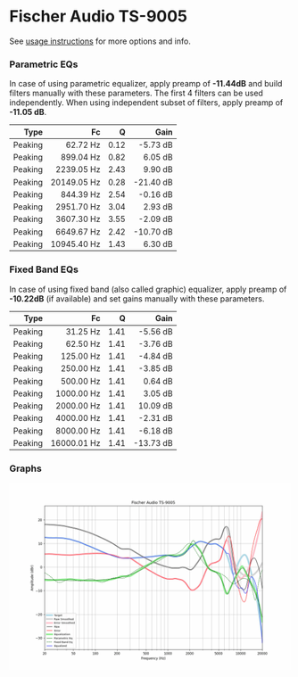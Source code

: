 # Fischer Audio TS-9005
See [usage instructions](https://github.com/jaakkopasanen/AutoEq#usage) for more options and info.

### Parametric EQs
In case of using parametric equalizer, apply preamp of **-11.44dB** and build filters manually
with these parameters. The first 4 filters can be used independently.
When using independent subset of filters, apply preamp of **-11.05 dB**.

| Type    | Fc          |    Q | Gain      |
|--------:|------------:|-----:|----------:|
| Peaking | 62.72 Hz    | 0.12 | -5.73 dB  |
| Peaking | 899.04 Hz   | 0.82 | 6.05 dB   |
| Peaking | 2239.05 Hz  | 2.43 | 9.90 dB   |
| Peaking | 20149.05 Hz | 0.28 | -21.40 dB |
| Peaking | 844.39 Hz   | 2.54 | -0.16 dB  |
| Peaking | 2951.70 Hz  | 3.04 | 2.93 dB   |
| Peaking | 3607.30 Hz  | 3.55 | -2.09 dB  |
| Peaking | 6649.67 Hz  | 2.42 | -10.70 dB |
| Peaking | 10945.40 Hz | 1.43 | 6.30 dB   |

### Fixed Band EQs
In case of using fixed band (also called graphic) equalizer, apply preamp of **-10.22dB**
(if available) and set gains manually with these parameters.

| Type    | Fc          |    Q | Gain      |
|--------:|------------:|-----:|----------:|
| Peaking | 31.25 Hz    | 1.41 | -5.56 dB  |
| Peaking | 62.50 Hz    | 1.41 | -3.76 dB  |
| Peaking | 125.00 Hz   | 1.41 | -4.84 dB  |
| Peaking | 250.00 Hz   | 1.41 | -3.85 dB  |
| Peaking | 500.00 Hz   | 1.41 | 0.64 dB   |
| Peaking | 1000.00 Hz  | 1.41 | 3.05 dB   |
| Peaking | 2000.00 Hz  | 1.41 | 10.09 dB  |
| Peaking | 4000.00 Hz  | 1.41 | -2.31 dB  |
| Peaking | 8000.00 Hz  | 1.41 | -6.18 dB  |
| Peaking | 16000.01 Hz | 1.41 | -13.73 dB |

### Graphs
![](./Fischer%20Audio%20TS-9005.png)